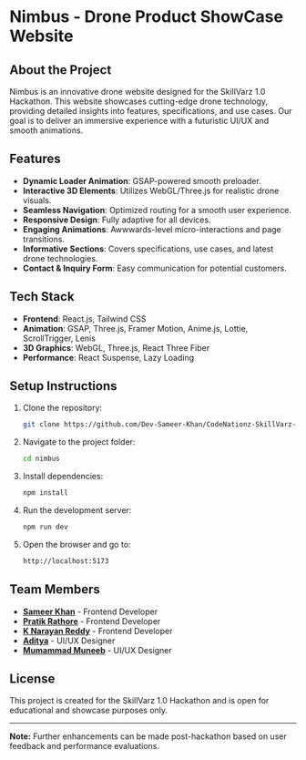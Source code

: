 # Nimbus - Drone Product ShowCase Website

## About the Project
Nimbus is an innovative drone website designed for the SkillVarz 1.0 Hackathon. This website showcases cutting-edge drone technology, providing detailed insights into features, specifications, and use cases. Our goal is to deliver an immersive experience with a futuristic UI/UX and smooth animations.

## Features
- **Dynamic Loader Animation**: GSAP-powered smooth preloader.
- **Interactive 3D Elements**: Utilizes WebGL/Three.js for realistic drone visuals.
- **Seamless Navigation**: Optimized routing for a smooth user experience.
- **Responsive Design**: Fully adaptive for all devices.
- **Engaging Animations**: Awwwards-level micro-interactions and page transitions.
- **Informative Sections**: Covers specifications, use cases, and latest drone technologies.
- **Contact & Inquiry Form**: Easy communication for potential customers.

## Tech Stack
- **Frontend**: React.js, Tailwind CSS
- **Animation**: GSAP, Three.js, Framer Motion, Anime.js, Lottie, ScrollTrigger, Lenis
- **3D Graphics**: WebGL, Three.js, React Three Fiber
- **Performance**: React Suspense, Lazy Loading

## Setup Instructions
1. Clone the repository:
   ```sh
   git clone https://github.com/Dev-Sameer-Khan/CodeNationz-SkillVarz-1.0-Round-1.git
   ```
2. Navigate to the project folder:
   ```sh
   cd nimbus
   ```
3. Install dependencies:
   ```sh
   npm install
   ```
4. Run the development server:
   ```sh
   npm run dev
   ```
5. Open the browser and go to:
   ```sh
   http://localhost:5173
   ```

## Team Members
- **[Sameer Khan](https://www.linkedin.com/in/dev-sameer-khan/)** - Frontend Developer
- **[Pratik Rathore](https://www.linkedin.com/in/pratik-rathore-578a52236/)** - Frontend Developer
- **[K Narayan Reddy](https://www.linkedin.com/in/k-narayan-reddy-67b6a6356/)** - Frontend Developer
- **[Aditya](https://www.linkedin.com/in/aditya-k-2720a7251/)** - UI/UX Designer
- **[Mumammad Muneeb](https://www.linkedin.com/in/muhammad-muneeb-a427a5321/)** - UI/UX Designer

## License
This project is created for the SkillVarz 1.0 Hackathon and is open for educational and showcase purposes only.

---
**Note:** Further enhancements can be made post-hackathon based on user feedback and performance evaluations.

